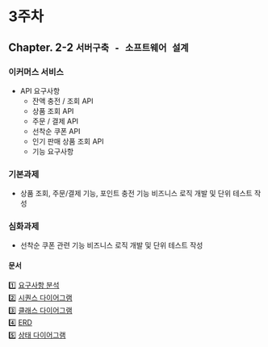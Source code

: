 # 3주차
## Chapter. 2-2 `서버구축 - 소프트웨어 설계`
### 이커머스 서비스
- API 요구사항
  - 잔액 충전 / 조회 API
  - 상품 조회 API
  - 주문 / 결제 API
  - 선착순 쿠폰 API
  - 인기 판매 상품 조회 API
  - 기능 요구사항
  
### 기본과제
-  상품 조회, 주문/결제 기능, 포인트 충전 기능  비즈니스 로직 개발 및 단위 테스트 작성
### 심화과제
- 선착순 쿠폰 관련 기능  비즈니스 로직 개발 및 단위 테스트 작성

#### 문서

1️⃣ [요구사항 분석](./docs/요구사항%20분석.md)  
2️⃣ [시퀀스 다이어그램](./docs/시퀌스%20다이어그램.md)  
3️⃣ [클래스 다이어그램](./docs/클래스%20다이어그램.md)  
4️⃣ [ERD](./docs/ERD.md)  
5️⃣ [상태 다이어그램](./docs/상태%20다이어그램.md)  